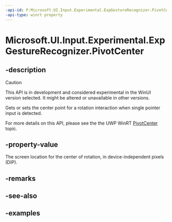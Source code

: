 ```yaml
---
-api-id: P:Microsoft.UI.Input.Experimental.ExpGestureRecognizer.PivotCenter
-api-type: winrt property
---
```


# Microsoft.UI.Input.Experimental.ExpGestureRecognizer.PivotCenter

<!--
public Windows.Foundation.Point PivotCenter { get; set; }
-->

## -description

> [!CAUTION]
> This API is in development and considered experimental in the WinUI version selected. It might be altered or unavailable in other versions.

Gets or sets the center point for a rotation interaction when single pointer input is detected.

For more details on this API, please see the the UWP WinRT [PivotCenter](/uwp/api/windows.ui.input.gesturerecognizer.pivotcenter) topic.

## -property-value

The screen location for the center of rotation, in device-independent pixels (DIP).

## -remarks

## -see-also

## -examples

